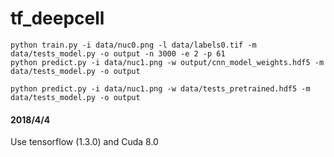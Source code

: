 # tf_deepcell

```
python train.py -i data/nuc0.png -l data/labels0.tif -m data/tests_model.py -o output -n 3000 -e 2 -p 61
python predict.py -i data/nuc1.png -w output/cnn_model_weights.hdf5 -m data/tests_model.py -o output
```

```
python predict.py -i data/nuc1.png -w data/tests_pretrained.hdf5 -m data/tests_model.py -o output
```

#### 2018/4/4  
Use tensorflow (1.3.0) and Cuda 8.0